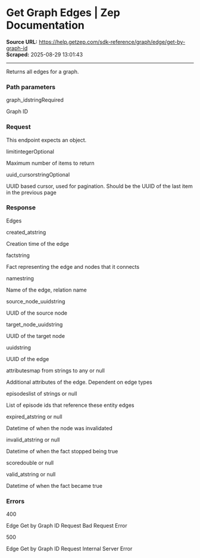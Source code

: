 # Get Graph Edges | Zep Documentation

**Source URL:** https://help.getzep.com/sdk-reference/graph/edge/get-by-graph-id  
**Scraped:** 2025-08-29 13:01:43

---

Returns all edges for a graph.

### Path parameters

graph_idstringRequired

Graph ID

### Request

This endpoint expects an object.

limitintegerOptional

Maximum number of items to return

uuid_cursorstringOptional

UUID based cursor, used for pagination. Should be the UUID of the last item in the previous page

### Response

Edges

created_atstring

Creation time of the edge

factstring

Fact representing the edge and nodes that it connects

namestring

Name of the edge, relation name

source_node_uuidstring

UUID of the source node

target_node_uuidstring

UUID of the target node

uuidstring

UUID of the edge

attributesmap from strings to any or null

Additional attributes of the edge. Dependent on edge types

episodeslist of strings or null

List of episode ids that reference these entity edges

expired_atstring or null

Datetime of when the node was invalidated

invalid_atstring or null

Datetime of when the fact stopped being true

scoredouble or null

valid_atstring or null

Datetime of when the fact became true

### Errors

400

Edge Get by Graph ID Request Bad Request Error

500

Edge Get by Graph ID Request Internal Server Error
